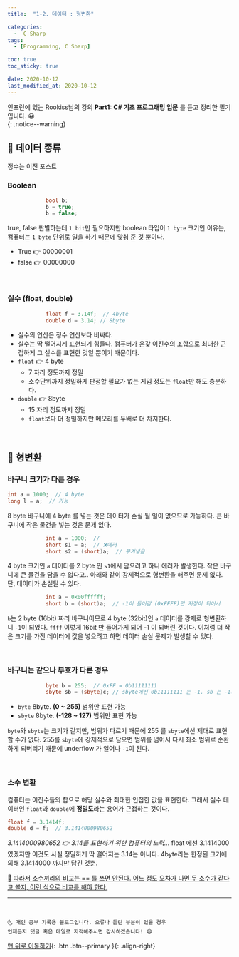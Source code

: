 ```yaml
---
title:  "1-2. 데이터 : 형변환" 

categories:
  -  C Sharp
tags:
  - [Programming, C Sharp]

toc: true
toc_sticky: true

date: 2020-10-12
last_modified_at: 2020-10-12
---
```


인프런에 있는 Rookiss님의 강의 **Part1: C# 기초 프로그래밍 입문** 를 듣고 정리한 필기입니다. 😀  
{: .notice--warning}
 

## 🚖 데이터 종류

정수는 이전 포스트

### Boolean

```c#
            bool b;
            b = true;
            b = false;
```

true, false 판별하는데 `1 bit`만 필요하지만 boolean 타입이 `1 byte` 크기인 이유는, 컴퓨터는 `1 byte` 단위로 일을 하기 때문에 맞춰 준 것 뿐이다.

- True 👉 00000001
- false 👉 00000000

<br>

### 실수 (float, double)

```c#
            float f = 3.14f;  // 4byte 
            double d = 3.14; // 8byte 
```

- 실수의 연산은 정수 연산보다 비싸다.
- 실수는 딱 떨어지게 표현되기 힘들다. 컴퓨터가 온갖 이진수의 조합으로 최대한 근접하게 그 실수를 표현한 것일 뿐이기 때문이다.
- `float` 👉 4 byte
  - 7 자리 정도까지 정밀
  - 소수단위까지 정밀하게 판정할 필요가 없는 게임 정도는 `float`만 해도 충분하다.
- `double` 👉 8byte
  - 15 자리 정도까지 정밀
  - `float`보다 더 정밀하지만 메모리를 두배로 더 차지한다.

<br>

## 🚖 형변환

### 바구니 크기가 다른 경우

```c#
int a = 1000;  // 4 byte
long l = a;  // 가능
```

8 byte 바구니에 4 byte 를 넣는 것은 데이터가 손실 될 일이 없으므로 가능하다. 큰 바구니에 작은 물건을 넣는 것은 문제 없다.

```c#
            int a = 1000;  // 
            short s1 = a;  // ❌에러
            short s2 = (short)a;  // 꾸겨넣음
```

4 byte 크기인 `a` 데이터를 2 byte 인 `s1`에서 담으려고 하니 에러가 발생한다. 작은 바구니에 큰 물건을 담을 수 없다고.. 아래와 같이 강제적으로 형변환을 해주면 문제 없다. 단, 데이터가 손실될 수 있다. 

```c#
            int a = 0x00ffffff;
            short b = (short)a;  // -1이 들어감 (0xFFFF)만 저장이 되어서
```

`b`는 2 byte (16bit) 짜리 바구니이므로 4 byte (32bit)인 `a` 데이터를 강제로 형변환하니 `-1`이 되었다. `ffff` 이렇게 16bit 만 들어가게 되어 -1 이 되버린 것이다. 이처럼 더 작은 크기를 가진 데이터에 값을 넣으려고 하면 데이터 손실 문제가 발생할 수 있다.

<br>

### 바구니는 같으나 부호가 다른 경우

```c#
            byte b = 255;  // 0xFF = 0b11111111
            sbyte sb = (sbyte)c; // sbyte에선 0b11111111 는 -1. sb 는 -1가 됨

```

- `byte` 8byte. **(0 ~ 255)** 범위만 표현 가능
- `sbyte` 8byte. **(-128 ~ 127)** 범위만 표현 가능

`byte`와 `sbyte`는 크기가 같지만, 범위가 다르기 때문에 255 를 `sbyte`에선 제대로 표현할 수가 없다. 255를 `sbyte`에 강제적으로 담으면 범위를 넘어서 다시 최소 범위로 순환하게 되버리기 때문에 underflow 가 일어나 `-1`이 된다.

<br>

### 소수 변환

컴퓨터는 이진수들의 합으로 해당 실수와 최대한 인접한 값을 표현한다. 그래서 실수 데이터인 `float`과 `double`에 **정밀도**라는 용어가 근접하는 것이다. 

```c#
float f = 3.1414f;
double d = f;  // 3.1414000980652
```

*3.1414000980652 👉 3.14를 표현하기 위한 컴퓨터의 노력...*  float 에선 3.1414000 였겠지만 이것도 사실 정밀하게 딱 떨어지는 3.14는 아니다. 4byte라는 한정된 크기에 의해 3.1414000 까지만 담긴 것뿐. 

<u>📢 따라서 소수끼리의 비교는 == 를 쓰면 안된다. 어느 정도 오차가 나면 두 소수가 같다고 볼지, 이런 식으로 비교를 해야 한다.</u>

***
<br>

    🌜 개인 공부 기록용 블로그입니다. 오류나 틀린 부분이 있을 경우 
    언제든지 댓글 혹은 메일로 지적해주시면 감사하겠습니다! 😄

[맨 위로 이동하기](#){: .btn .btn--primary }{: .align-right}